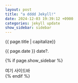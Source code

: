 ```yaml
---
layout: post
title: "a dddd Jekyll!"
date: 2024-12-03 19:39:12 +0900
categories: jekyll update
show_sidebar: sidebar
---
```


{{ page.title | capitalize}}

{{ page.date }} date?.

{% if page.show_sidebar %}

  <div class="sidebar">
     여기 사이드바
  </div>
{% endif %}
